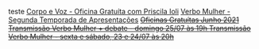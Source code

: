 teste [Corpo e Voz - Oficina Gratuíta com Priscila Ioli](https://www.google.com)
[Verbo Mulher - Segunda Temporada de Apresentações](https://www.google.com)
~~[Oficinas Gratuítas Junho 2021]()~~
~~[Transmissão Verbo Mulher + debate - domingo 25/07 às 19h ]()~~
~~[Transmissão Verbo Mulher - sexta e sábado, 23 e 24/07 às 20h]()~~


